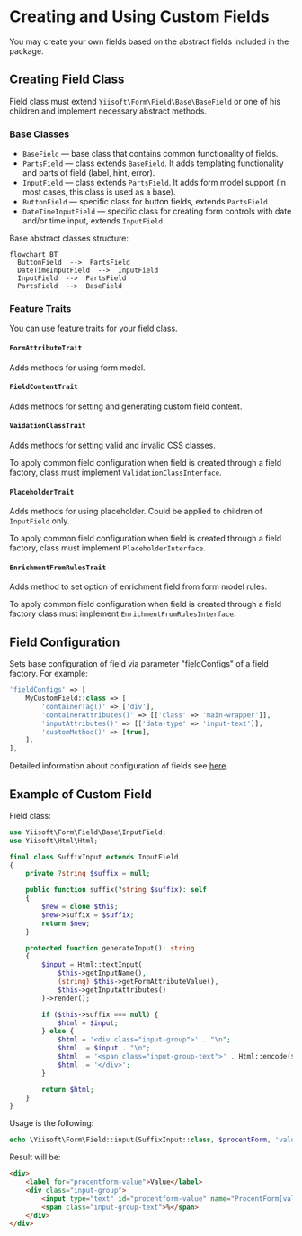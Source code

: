 # Creating and Using Custom Fields

You may create your own fields based on the abstract fields included in the package.

## Creating Field Class

Field class must extend `Yiisoft\Form\Field\Base\BaseField` or one of his children and implement necessary abstract 
methods. 

### Base Classes

- `BaseField` — base class that contains common functionality of fields.
- `PartsField` — class extends `BaseField`. It adds templating functionality and parts of field (label, hint, error).
- `InputField` — class extends `PartsField`. It adds form model support (in most cases, this class is used as a base).
- `ButtonField` — specific class for button fields, extends `PartsField`.
- `DateTimeInputField` — specific class for creating form controls with date and/or time input, extends `InputField`.

Base abstract classes structure:

```mermaid
flowchart BT
  ButtonField  -->  PartsField 
  DateTimeInputField  -->  InputField 
  InputField  -->  PartsField 
  PartsField  -->  BaseField 
```

### Feature Traits

You can use feature traits for your field class.

#### `FormAttributeTrait` 

Adds methods for using form model.

#### `FieldContentTrait`

Adds methods for setting and generating custom field content.

#### `VaidationClassTrait` 

Adds methods for setting valid and invalid CSS classes.

To apply common field configuration when field is created through a field factory, class must implement 
`ValidationClassInterface`.

#### `PlaceholderTrait`

Adds methods for using placeholder. Could be applied to children of `InputField` only. 

To apply common field configuration when field is created through a field factory, class must implement
`PlaceholderInterface`.

#### `EnrichmentFromRulesTrait`

Adds method to set option of enrichment field from form model rules.

To apply common field configuration when field is created through a field factory class must implement
`EnrichmentFromRulesInterface`.

## Field Configuration

Sets base configuration of field via parameter "fieldConfigs" of a field factory. For example:

```php
'fieldConfigs' => [
    MyCustomField::class => [
        'containerTag()' => ['div'],
        'containerAttributes()' => [['class' => 'main-wrapper']],
        'inputAttributes()' => [['data-type' => 'input-text']],
        'customMethod()' => [true],
    ],
],
```

Detailed information about configuration of fields see [here](fields-configuration.md).

## Example of Custom Field

Field class:

```php
use Yiisoft\Form\Field\Base\InputField;
use Yiisoft\Html\Html;

final class SuffixInput extends InputField
{
    private ?string $suffix = null;

    public function suffix(?string $suffix): self
    {
        $new = clone $this;
        $new->suffix = $suffix;
        return $new;
    }

    protected function generateInput(): string
    {
        $input = Html::textInput(
            $this->getInputName(),
            (string) $this->getFormAttributeValue(),
            $this->getInputAttributes()
        )->render();

        if ($this->suffix === null) {
            $html = $input;
        } else {
            $html = '<div class="input-group">' . "\n";
            $html .= $input . "\n";
            $html .= '<span class="input-group-text">' . Html::encode($this->suffix) . '</span>' . "\n";
            $html .= '</div>';
        }

        return $html;
    }
}
```

Usage is the following:

```php
echo \Yiisoft\Form\Field::input(SuffixInput::class, $procentForm, 'value')->suffix('%');
```

Result will be:

```html
<div>
    <label for="procentform-value">Value</label>
    <div class="input-group">
        <input type="text" id="procentform-value" name="ProcentForm[value]" value>
        <span class="input-group-text">%</span>
    </div>
</div>
```

